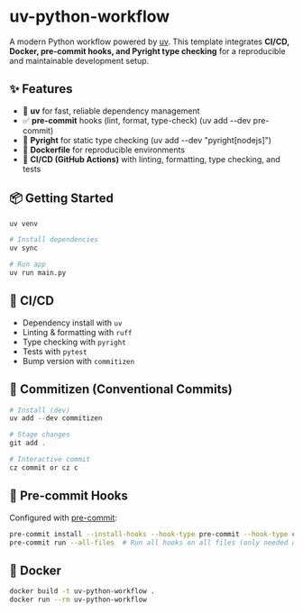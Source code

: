 # uv-python-workflow

A modern Python workflow powered by [uv](https://github.com/astral-sh/uv).
This template integrates **CI/CD, Docker, pre-commit hooks, and Pyright type checking** for a reproducible and maintainable development setup.

## ✨ Features

- 🚀 **uv** for fast, reliable dependency management
- ✅ **pre-commit** hooks (lint, format, type-check) (uv add --dev pre-commit)
- 🔎 **Pyright** for static type checking (uv add --dev "pyright[nodejs]")
- 🐳 **Dockerfile** for reproducible environments
- 🔄 **CI/CD (GitHub Actions)** with linting, formatting, type checking, and tests

## 📦 Getting Started

```bash
uv venv

# Install dependencies
uv sync

# Run app
uv run main.py
```

## 🔄 CI/CD

- Dependency install with `uv`
- Linting & formatting with `ruff`
- Type checking with `pyright`
- Tests with `pytest`
- Bump version with `commitizen`

## 🧭 Commitizen (Conventional Commits)

```powershell
# Install (dev)
uv add --dev commitizen

# Stage changes
git add .

# Interactive commit
cz commit or cz c
```

## 🧹 Pre-commit Hooks

Configured with [pre-commit](https://pre-commit.com/):

```bash
pre-commit install --install-hooks --hook-type pre-commit --hook-type commit-msg --hook-type pre-push
pre-commit run --all-files  # Run all hooks on all files (only needed once after installation)
```

## 🐳 Docker

```bash
docker build -t uv-python-workflow .
docker run --rm uv-python-workflow
```
